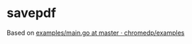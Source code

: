 savepdf
=======
Based on [examples/main.go at master · chromedp/examples](https://github.com/chromedp/examples/blob/master/pdf/main.go)
